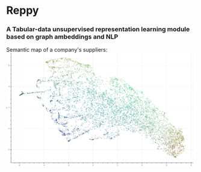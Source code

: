 # Reppy
### A Tabular-data unsupervised representation learning module based on graph ambeddings and NLP

Semantic map of a company's suppliers:
![Semantic map of a company's suppliers](embeddings.png)